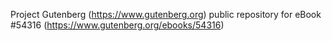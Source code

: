 Project Gutenberg (https://www.gutenberg.org) public repository for
eBook #54316 (https://www.gutenberg.org/ebooks/54316)
